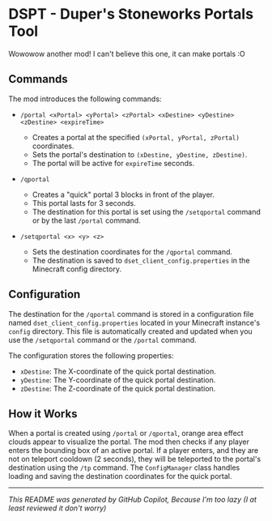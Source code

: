# DSPT - Duper's Stoneworks Portals Tool

Wowowow another mod! I can't believe this one, it can make portals :O

## Commands

The mod introduces the following commands:

*   `/portal <xPortal> <yPortal> <zPortal> <xDestine> <yDestine> <zDestine> <expireTime>`
    *   Creates a portal at the specified `(xPortal, yPortal, zPortal)` coordinates.
    *   Sets the portal's destination to `(xDestine, yDestine, zDestine)`.
    *   The portal will be active for `expireTime` seconds.

*   `/qportal`
    *   Creates a "quick" portal 3 blocks in front of the player.
    *   This portal lasts for 3 seconds.
    *   The destination for this portal is set using the `/setqportal` command or by the last `/portal` command.

*   `/setqportal <x> <y> <z>`
    *   Sets the destination coordinates for the `/qportal` command.
    *   The destination is saved to `dset_client_config.properties` in the Minecraft config directory.

## Configuration

The destination for the `/qportal` command is stored in a configuration file named `dset_client_config.properties` located in your Minecraft instance's `config` directory. This file is automatically created and updated when you use the `/setqportal` command or the `/portal` command.

The configuration stores the following properties:
*   `xDestine`: The X-coordinate of the quick portal destination.
*   `yDestine`: The Y-coordinate of the quick portal destination.
*   `zDestine`: The Z-coordinate of the quick portal destination.

## How it Works

When a portal is created using `/portal` or `/qportal`, orange area effect clouds appear to visualize the portal. The mod then checks if any player enters the bounding box of an active portal. If a player enters, and they are not on teleport cooldown (2 seconds), they will be teleported to the portal's destination using the `/tp` command. The `ConfigManager` class handles loading and saving the destination coordinates for the quick portal.

---

*This README was generated by GitHub Copilot, Because I'm too lazy (I at least reviewed it don't worry)*